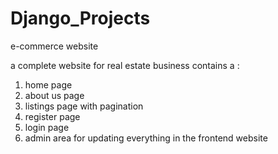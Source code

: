 # Django_Projects
e-commerce website

a complete website for real estate business
contains a :
1) home page
2) about us page
3) listings page with pagination
4) register page 
5) login page
6) admin area for updating everything in the frontend website


